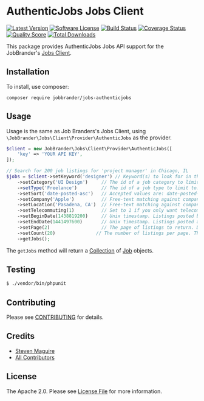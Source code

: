 # AuthenticJobs Jobs Client

[![Latest Version](https://img.shields.io/github/release/JobBrander/jobs-authenticjobs.svg?style=flat-square)](https://github.com/JobBrander/jobs-authenticjobs/releases)
[![Software License](https://img.shields.io/badge/license-APACHE%202.0-brightgreen.svg?style=flat-square)](LICENSE.md)
[![Build Status](https://img.shields.io/travis/JobBrander/jobs-authenticjobs/master.svg?style=flat-square&1)](https://travis-ci.org/JobBrander/jobs-authenticjobs)
[![Coverage Status](https://img.shields.io/scrutinizer/coverage/g/JobBrander/jobs-authenticjobs.svg?style=flat-square)](https://scrutinizer-ci.com/g/JobBrander/jobs-authenticjobs/code-structure)
[![Quality Score](https://img.shields.io/scrutinizer/g/JobBrander/jobs-authenticjobs.svg?style=flat-square)](https://scrutinizer-ci.com/g/JobBrander/jobs-authenticjobs)
[![Total Downloads](https://img.shields.io/packagist/dt/jobbrander/jobs-authenticjobs.svg?style=flat-square)](https://packagist.org/packages/jobbrander/jobs-authenticjobs)

This package provides AuthenticJobs Jobs API support for the JobBrander's [Jobs Client](https://github.com/JobBrander/jobs-common).

## Installation

To install, use composer:

```
composer require jobbrander/jobs-authenticjobs
```

## Usage

Usage is the same as Job Branders's Jobs Client, using `\JobBrander\Jobs\Client\Provider\AuthenticJobs` as the provider.

```php
$client = new JobBrander\Jobs\Client\Provider\AuthenticJobs([
    'key' => 'YOUR API KEY',
]);

// Search for 200 job listings for 'project manager' in Chicago, IL
$jobs = $client->setKeyword('designer') // Keyword(s) to look for in the title or description of the job posting. Separate multiple keywords with commas. Multiple keywords will be treated as an OR
    ->setCategory('UI Design')     // The id of a job category to limit to. See aj.categories.getList
    ->setType('Freelance')         // The id of a job type to limit to. See aj.types.getList
    ->setSort('date-posted-asc')   // Accepted values are: date-posted-desc (the default) and date-posted-asc
    ->setCompany('Apple')          // Free-text matching against company names. Suggested values are the ids from aj.jobs.getCompanies
    ->setLocation('Pasadena, CA')  // Free-text matching against company location names. Suggested values are the ids from aj.jobs.getLocation
    ->setTelecommuting(1)          // Set to 1 if you only want telecommuting jobs
    ->setBeginDate(1438819200)     // Unix timestamp. Listings posted before this time will not be returned
    ->setEndDate(1441497600)       // Unix timestamp. Listings posted after this time will not be returned
    ->setPage(2)                   // The page of listings to return. Defaults to 1.
    ->setCount(20)               // The number of listings per page. The default value is 10. The maximum value is 100.
    ->getJobs();
```

The `getJobs` method will return a [Collection](https://github.com/JobBrander/jobs-common/blob/master/src/Collection.php) of [Job](https://github.com/JobBrander/jobs-common/blob/master/src/Job.php) objects.

## Testing

``` bash
$ ./vendor/bin/phpunit
```

## Contributing

Please see [CONTRIBUTING](https://github.com/jobbrander/jobs-authenticjobs/blob/master/CONTRIBUTING.md) for details.


## Credits

- [Steven Maguire](https://github.com/stevenmaguire)
- [All Contributors](https://github.com/jobbrander/jobs-authenticjobs/contributors)


## License

The Apache 2.0. Please see [License File](https://github.com/jobbrander/jobs-authenticjobs/blob/master/LICENSE) for more information.
